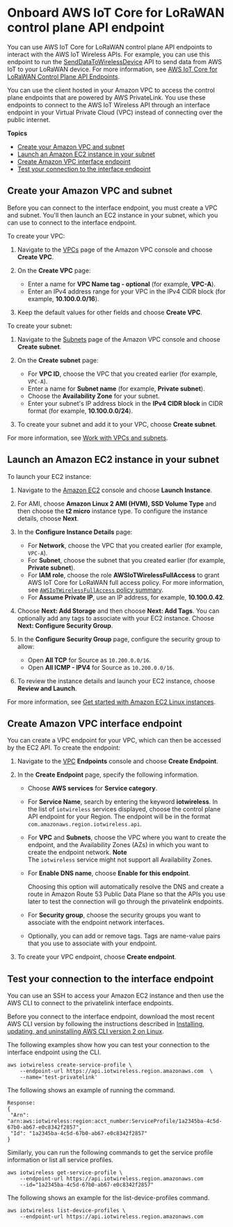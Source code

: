 # Onboard AWS IoT Core for LoRaWAN control plane API endpoint<a name="connect-iot-lorawan-onboard-control-plane-endpoint"></a>

You can use AWS IoT Core for LoRaWAN control plane API endpoints to interact with the AWS IoT Wireless APIs\. For example, you can use this endpoint to run the [SendDataToWirelessDevice](https://docs.aws.amazon.com/iot-wireless/2020-11-22/apireference/API_SendDataToWirelessDevice.html) API to send data from AWS IoT to your LoRaWAN device\. For more information, see [AWS IoT Core for LoRaWAN Control Plane API Endpoints](https://docs.aws.amazon.com/general/latest/gr/iot-core.html#iot-core.html#iot-wireless-control-plane-endpoints)\.

You can use the client hosted in your Amazon VPC to access the control plane endpoints that are powered by AWS PrivateLink\. You use these endpoints to connect to the AWS IoT Wireless API through an interface endpoint in your Virtual Private Cloud \(VPC\) instead of connecting over the public internet\.

**Topics**
+ [Create your Amazon VPC and subnet](#connect-iot-lorawan-control-plane-create-vpc)
+ [Launch an Amazon EC2 instance in your subnet](#connect-iot-lorawan-launch-ec2-instance)
+ [Create Amazon VPC interface endpoint](#connect-iot-lorawan-create-vpc-endpoint)
+ [Test your connection to the interface endpoint](#connect-iot-lorawan-connect-vpc-endpoint)

## Create your Amazon VPC and subnet<a name="connect-iot-lorawan-control-plane-create-vpc"></a>

Before you can connect to the interface endpoint, you must create a VPC and subnet\. You'll then launch an EC2 instance in your subnet, which you can use to connect to the interface endpoint\. 

To create your VPC:

1. Navigate to the [VPCs](https://console.aws.amazon.com/vpc/home#/vpcs) page of the Amazon VPC console and choose **Create VPC**\.

1. On the **Create VPC** page:
   + Enter a name for **VPC Name tag \- optional** \(for example, **VPC\-A**\)\.
   + Enter an IPv4 address range for your VPC in the IPv4 CIDR block \(for example, **10\.100\.0\.0/16**\)\.

1. Keep the default values for other fields and choose **Create VPC**\.

To create your subnet:

1. Navigate to the [Subnets](https://console.aws.amazon.com/vpc/home#/subnets) page of the Amazon VPC console and choose **Create subnet**\.

1. On the **Create subnet** page:
   + For **VPC ID**, choose the VPC that you created earlier \(for example, `VPC-A`\)\.
   + Enter a name for **Subnet name** \(for example, **Private subnet**\)\.
   + Choose the **Availability Zone** for your subnet\.
   + Enter your subnet's IP address block in the **IPv4 CIDR block** in CIDR format \(for example, **10\.100\.0\.0/24**\)\.

1. To create your subnet and add it to your VPC, choose **Create subnet**\.

For more information, see [Work with VPCs and subnets](https://docs.aws.amazon.com/vpc/latest/userguide/working-with-vpcs.html)\.

## Launch an Amazon EC2 instance in your subnet<a name="connect-iot-lorawan-launch-ec2-instance"></a>

To launch your EC2 instance:

1. Navigate to the [Amazon EC2](https://console.aws.amazon.com/ec2/home#/) console and choose **Launch Instance**\.

1. For AMI, choose **Amazon Linux 2 AMI \(HVM\), SSD Volume Type** and then choose the **t2 micro** instance type\. To configure the instance details, choose **Next**\.

1. In the **Configure Instance Details** page:
   + For **Network**, choose the VPC that you created earlier \(for example, `VPC-A`\)\.
   + For **Subnet**, choose the subnet that you created earlier \(for example, **Private subnet**\)\.
   + For **IAM role**, choose the role **AWSIoTWirelessFullAccess** to grant AWS IoT Core for LoRaWAN full access policy\. For more information, see [ `AWSIoTWirelessFullAccess` policy summary](https://console.aws.amazon.com/iam/home#/policies/arn:aws:iam::aws:policy/AWSIoTWirelessFullAccess$serviceLevelSummary)\.
   + For **Assume Private IP**, use an IP address, for example, **10\.100\.0\.42**\.

1. Choose **Next: Add Storage** and then choose **Next: Add Tags**\. You can optionally add any tags to associate with your EC2 instance\. Choose **Next: Configure Security Group**\.

1. In the **Configure Security Group** page, configure the security group to allow:
   + Open **All TCP** for Source as `10.200.0.0/16`\.
   + Open **All ICMP \- IPV4** for Source as `10.200.0.0/16`\.

1. To review the instance details and launch your EC2 instance, choose **Review and Launch**\.

For more information, see [Get started with Amazon EC2 Linux instances](https://docs.aws.amazon.com/AWSEC2/latest/userguide/EC2_GetStarted.html)\.

## Create Amazon VPC interface endpoint<a name="connect-iot-lorawan-create-vpc-endpoint"></a>

You can create a VPC endpoint for your VPC, which can then be accessed by the EC2 API\. To create the endpoint:

1. Navigate to the [VPC](https://console.aws.amazon.com/vpc/home#/endpoints) **Endpoints** console and choose **Create Endpoint**\.

1. In the **Create Endpoint** page, specify the following information\.
   + Choose **AWS services** for **Service category**\.
   + For **Service Name**, search by entering the keyword **iotwireless**\. In the list of `iotwireless` services displayed, choose the control plane API endpoint for your Region\. The endpoint will be in the format `com.amazonaws.region.iotwireless.api`\.
   + For **VPC** and **Subnets**, choose the VPC where you want to create the endpoint, and the Availability Zones \(AZs\) in which you want to create the endpoint network\.
**Note**  
The `iotwireless` service might not support all Availability Zones\.
   + For **Enable DNS name**, choose **Enable for this endpoint**\. 

     Choosing this option will automatically resolve the DNS and create a route in Amazon Route 53 Public Data Plane so that the APIs you use later to test the connection will go through the privatelink endpoints\.
   + For **Security group**, choose the security groups you want to associate with the endpoint network interfaces\.
   + Optionally, you can add or remove tags\. Tags are name\-value pairs that you use to associate with your endpoint\. 

1. To create your VPC endpoint, choose **Create endpoint**\.

## Test your connection to the interface endpoint<a name="connect-iot-lorawan-connect-vpc-endpoint"></a>

You can use an SSH to access your Amazon EC2 instance and then use the AWS CLI to connect to the privatelink interface endpoints\.

Before you connect to the interface endpoint, download the most recent AWS CLI version by following the instructions described in [Installing, updating, and uninstalling AWS CLI version 2 on Linux](https://docs.aws.amazon.com/cli/latest/userguide/install-cliv2-linux.html)\.

The following examples show how you can test your connection to the interface endpoint using the CLI\.

```
aws iotwireless create-service-profile \ 
    --endpoint-url https://api.iotwireless.region.amazonaws.com  \ 
    --name='test-privatelink'
```

The following shows an example of running the command\.

```
Response:
{
 "Arn": "arn:aws:iotwireless:region:acct_number:ServiceProfile/1a2345ba-4c5d-67b0-ab67-e0c8342f2857",
 "Id": "1a2345ba-4c5d-67b0-ab67-e0c8342f2857"
}
```

Similarly, you can run the following commands to get the service profile information or list all service profiles\.

```
aws iotwireless get-service-profile \ 
    --endpoint-url https://api.iotwireless.region.amazonaws.com  
    --id="1a2345ba-4c5d-67b0-ab67-e0c8342f2857"
```

The following shows an example for the list\-device\-profiles command\.

```
aws iotwireless list-device-profiles \ 
    --endpoint-url https://api.iotwireless.region.amazonaws.com
```